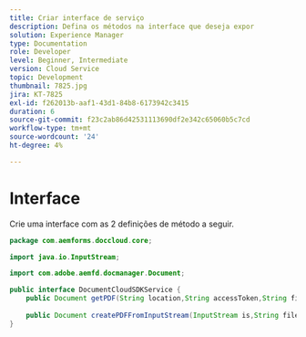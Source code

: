 ```yaml
---
title: Criar interface de serviço
description: Defina os métodos na interface que deseja expor
solution: Experience Manager
type: Documentation
role: Developer
level: Beginner, Intermediate
version: Cloud Service
topic: Development
thumbnail: 7825.jpg
jira: KT-7825
exl-id: f262013b-aaf1-43d1-84b8-6173942c3415
duration: 6
source-git-commit: f23c2ab86d42531113690df2e342c65060b5c7cd
workflow-type: tm+mt
source-wordcount: '24'
ht-degree: 4%

---
```



# Interface

Crie uma interface com as 2 definições de método a seguir.

```java
package com.aemforms.doccloud.core;

import java.io.InputStream;

import com.adobe.aemfd.docmanager.Document;

public interface DocumentCloudSDKService {	
	public Document getPDF(String location,String accessToken,String fileName);
	
    public Document createPDFFromInputStream(InputStream is,String fileName);
}
```
